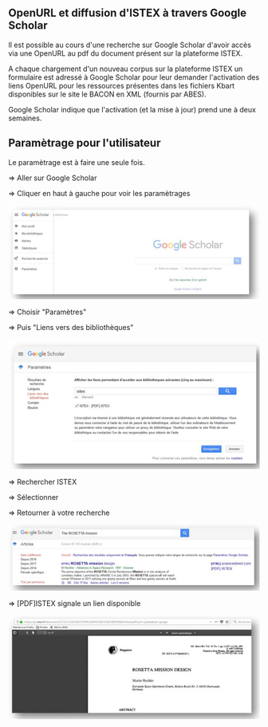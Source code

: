 

## OpenURL et diffusion d'ISTEX à travers Google Scholar

Il est possible au cours d'une recherche sur Google Scholar d'avoir accès via une OpenURL au pdf du document présent sur la plateforme ISTEX.

A chaque chargement d'un nouveau corpus sur la plateforme ISTEX un formulaire est adressé à Google Scholar pour leur demander l'activation des liens OpenURL pour les ressources présentes dans les fichiers Kbart disponibles sur le site le BACON en XML (fournis par ABES).

Google Scholar indique que l'activation (et la mise à jour) prend une à deux semaines.

## Paramètrage pour l'utilisateur 

Le paramètrage est à faire une seule fois.

=> Aller sur Google Scholar

=> Cliquer en haut à gauche pour voir les paramètrages

![google1](../img/google1.JPG)

=> Choisir "Paramètres"

=> Puis "Liens vers des bibliothèques"
 
![google2](../img/google2.JPG)

=> Rechercher ISTEX

=> Sélectionner 

=> Retourner à votre recherche

![google3](../img/google3.JPG)

=> [PDF]ISTEX signale un lien disponible

![google4](../img/google4.JPG)




